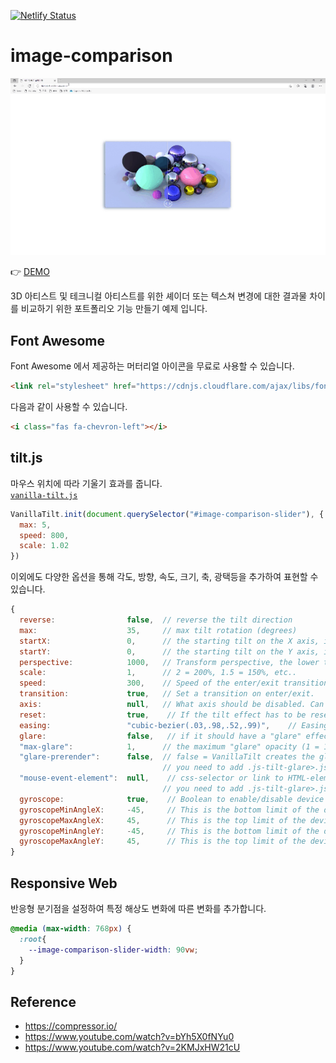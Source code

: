 [![Netlify Status](https://api.netlify.com/api/v1/badges/8c51fb0a-cb29-4acb-9cfd-8c75dd74001f/deploy-status)](https://app.netlify.com/sites/image-comparison-vanilla-ohminkwon/deploys)

# image-comparison

![image-comparison](./images/examples/comparison-effect.gif)

👉 [DEMO](https://image-comparison-vanilla-ohminkwon.netlify.app/)

3D 아티스트 및 테크니컬 아티스트를 위한 셰이더 또는 텍스쳐 변경에 대한 결과물 차이를 비교하기 위한 포트폴리오 기능 만들기 예제 입니다.

## Font Awesome

Font Awesome 에서 제공하는 머터리얼 아이콘을 무료로 사용할 수 있습니다.

```html
<link rel="stylesheet" href="https://cdnjs.cloudflare.com/ajax/libs/font-awesome/6.0.0-beta2/css/all.min.css">
```

다음과 같이 사용할 수 있습니다.

```html
<i class="fas fa-chevron-left"></i>
```

## tilt.js

마우스 위치에 따라 기울기 효과를 줍니다.<br>
[`vanilla-tilt.js`](https://micku7zu.github.io/vanilla-tilt.js/)

```js
VanillaTilt.init(document.querySelector("#image-comparison-slider"), {
  max: 5,
  speed: 800,
  scale: 1.02
})
```

이외에도 다양한 옵션을 통해 각도, 방향, 속도, 크기, 축, 광택등을 추가하여 표현할 수 있습니다.

```js
{
  reverse:                false,  // reverse the tilt direction
  max:                    35,     // max tilt rotation (degrees)
  startX:                 0,      // the starting tilt on the X axis, in degrees.
  startY:                 0,      // the starting tilt on the Y axis, in degrees.
  perspective:            1000,   // Transform perspective, the lower the more extreme the tilt gets.
  scale:                  1,      // 2 = 200%, 1.5 = 150%, etc..
  speed:                  300,    // Speed of the enter/exit transition
  transition:             true,   // Set a transition on enter/exit.
  axis:                   null,   // What axis should be disabled. Can be X or Y.
  reset:                  true,    // If the tilt effect has to be reset on exit.
  easing:                 "cubic-bezier(.03,.98,.52,.99)",    // Easing on enter/exit.
  glare:                  false,   // if it should have a "glare" effect
  "max-glare":            1,      // the maximum "glare" opacity (1 = 100%, 0.5 = 50%)
  "glare-prerender":      false,  // false = VanillaTilt creates the glare elements for you, otherwise
                                  // you need to add .js-tilt-glare>.js-tilt-glare-inner by yourself
  "mouse-event-element":  null,    // css-selector or link to HTML-element what will be listen mouse events
                                  // you need to add .js-tilt-glare>.js-tilt-glare-inner by yourself
  gyroscope:              true,    // Boolean to enable/disable device orientation detection,
  gyroscopeMinAngleX:     -45,     // This is the bottom limit of the device angle on X axis, meaning that a device rotated at this angle would tilt the element as if the mouse was on the left border of the element;
  gyroscopeMaxAngleX:     45,      // This is the top limit of the device angle on X axis, meaning that a device rotated at this angle would tilt the element as if the mouse was on the right border of the element;
  gyroscopeMinAngleY:     -45,     // This is the bottom limit of the device angle on Y axis, meaning that a device rotated at this angle would tilt the element as if the mouse was on the top border of the element;
  gyroscopeMaxAngleY:     45,      // This is the top limit of the device angle on Y axis, meaning that a device rotated at this angle would tilt the element as if the mouse was on the bottom border of the element;
}
```
## Responsive Web

반응형 분기점을 설정하여 특정 해상도 변화에 따른 변화를 추가합니다.

```css
@media (max-width: 768px) {
  :root{
    --image-comparison-slider-width: 90vw;
  }   
}
```


## Reference
- https://compressor.io/
- https://www.youtube.com/watch?v=bYh5X0fNYu0
- https://www.youtube.com/watch?v=2KMJxHW21cU